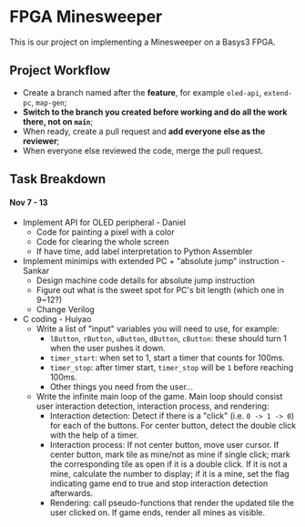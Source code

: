 # FPGA Minesweeper
This is our project on implementing a Minesweeper on a Basys3 FPGA.

## Project Workflow
- Create a branch named after the **feature**, for example `oled-api`, `extend-pc`, `map-gen`;
- **Switch to the branch you created before working and do all the work there, not on `main`**;
- When ready, create a pull request and **add everyone else as the reviewer**;
- When everyone else reviewed the code, merge the pull request.

## Task Breakdown

#### Nov 7 - 13
- Implement API for OLED peripheral - Daniel
  - Code for painting a pixel with a color
  - Code for clearing the whole screen
  - If have time, add label interpretation to Python Assembler
- Implement minimips with extended PC + "absolute jump" instruction - Sankar
  - Design machine code details for absolute jump instruction
  - Figure out what is the sweet spot for PC's bit length (which one in 9~12?)
  - Change Verilog
- C coding - Huiyao
  - Write a list of "input" variables you will need to use, for example:
    - `lButton`, `rButton`, `uButton`, `dButton`, `cButton`: these should turn 1 when the user pushes it down.
    - `timer_start`: when set to 1, start a timer that counts for 100ms.
    - `timer_stop`: after timer start, `timer_stop` will be `1` before reaching 100ms.
    - Other things you need from the user...
  - Write the infinite main loop of the game. Main loop should consist user interaction detection, interaction process, and rendering:
    - Interaction detection: Detect if there is a "click" (i.e. `0 -> 1 -> 0`) for each of the buttons. For center button, detect the double click with the help of a timer.
    - Interaction process: If not center button, move user cursor. If center button, mark tile as mine/not as mine if single click; mark the corresponding tile as open if it is a double click. If it is not a mine, calculate the number to display; if it is a mine, set the flag indicating game end to true and stop interaction detection afterwards.
    - Rendering: call pseudo-functions that render the updated tile the user clicked on. If game ends, render all mines as visible.

  

